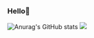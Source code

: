 ### Hello👋
![Anurag's GitHub stats](https://github-readme-stats.vercel.app/api?username=wonyongChoi05&theme=react&show_icons=true)
<img src="https://github-readme-stats.vercel.app/api/top-langs/?username=wonyongChoi05&hide=r,jupyter%20notebook,c%23&count_private=true&langs_count=10&theme=react"/><br><br><br>
<!-- <a href="https://spring.io/" target="_blank"> <img src="https://www.vectorlogo.zone/logos/springio/springio-icon.svg" alt="spring" width="40" height="40"/> </a>
<a href="https://www.mysql.com/" target="_blank"> <img src="https://raw.githubusercontent.com/devicons/devicon/master/icons/mysql/mysql-original-wordmark.svg" alt="mysql" width="40" height="40"/> </a>
<a href="https://postman.com" target="_blank"> <img src="https://www.vectorlogo.zone/logos/getpostman/getpostman-icon.svg" alt="postman" width="40" height="40"/> </a>
 -->
<!--  -->
